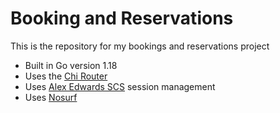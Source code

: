 # Booking and Reservations
This is the repository for my bookings and reservations project
- Built in Go version 1.18
- Uses the [Chi Router](https://github.com/go-chi/chi) 
- Uses [Alex Edwards SCS](https://github.com/alexedwards/scs/v2) session management 
- Uses [Nosurf](https://github.com/justinas/nosurf)